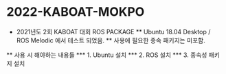 # 2022-KABOAT-MOKPO

* 2021년도 2회 KABOAT 대회 ROS PACKAGE
** Ubuntu 18.04 Desktop / ROS Melodic 에서 테스트 되었음.
** 사용에 필요한 종속 패키지는 미포함.

** 사용 시 해야하는 내용들
*** 1. Ubuntu 설치
*** 2. ROS 설치
*** 3. 종속성 패키지 설치
